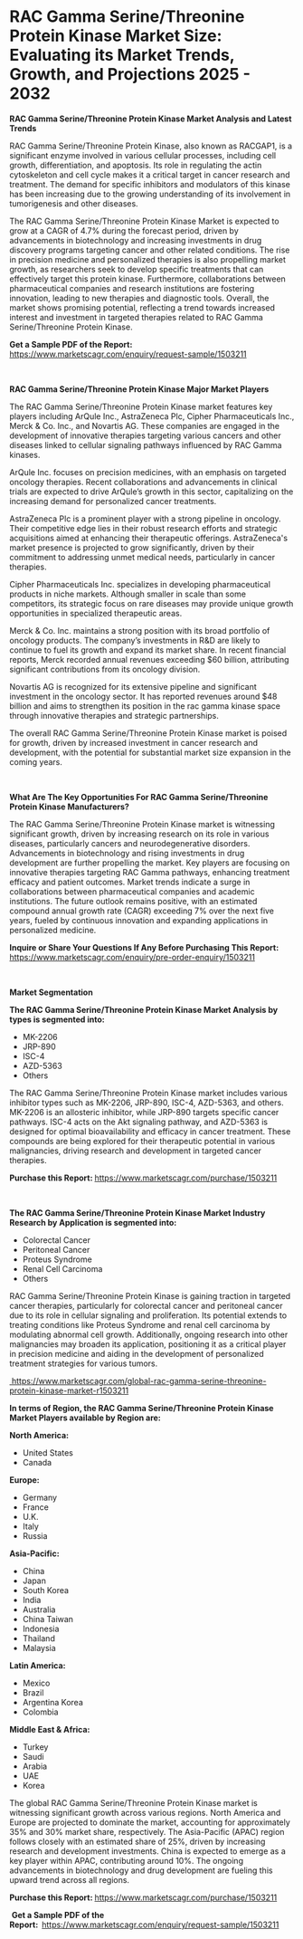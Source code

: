 <p><h1>RAC Gamma Serine/Threonine Protein Kinase Market Size: Evaluating its Market Trends, Growth, and Projections 2025 - 2032</h1></p><p><strong>RAC Gamma Serine/Threonine Protein Kinase Market Analysis and Latest Trends</strong></p>
<p><p>RAC Gamma Serine/Threonine Protein Kinase, also known as RACGAP1, is a significant enzyme involved in various cellular processes, including cell growth, differentiation, and apoptosis. Its role in regulating the actin cytoskeleton and cell cycle makes it a critical target in cancer research and treatment. The demand for specific inhibitors and modulators of this kinase has been increasing due to the growing understanding of its involvement in tumorigenesis and other diseases.</p><p>The RAC Gamma Serine/Threonine Protein Kinase Market is expected to grow at a CAGR of 4.7% during the forecast period, driven by advancements in biotechnology and increasing investments in drug discovery programs targeting cancer and other related conditions. The rise in precision medicine and personalized therapies is also propelling market growth, as researchers seek to develop specific treatments that can effectively target this protein kinase. Furthermore, collaborations between pharmaceutical companies and research institutions are fostering innovation, leading to new therapies and diagnostic tools. Overall, the market shows promising potential, reflecting a trend towards increased interest and investment in targeted therapies related to RAC Gamma Serine/Threonine Protein Kinase.</p></p>
<p><strong>Get a Sample PDF of the Report:&nbsp;</strong> <a href="https://www.marketscagr.com/enquiry/request-sample/1503211?utm_campaign=3030&utm_medium=2&utm_source=Github&utm_content=ia&utm_term=19042025&utm_id=rac-gamma-serinethreonine-protein-kinase">https://www.marketscagr.com/enquiry/request-sample/1503211</a></p>
<p>&nbsp;</p>
<p><strong>RAC Gamma Serine/Threonine Protein Kinase Major Market Players</strong></p>
<p><p>The RAC Gamma Serine/Threonine Protein Kinase market features key players including ArQule Inc., AstraZeneca Plc, Cipher Pharmaceuticals Inc., Merck & Co. Inc., and Novartis AG. These companies are engaged in the development of innovative therapies targeting various cancers and other diseases linked to cellular signaling pathways influenced by RAC Gamma kinases.</p><p>ArQule Inc. focuses on precision medicines, with an emphasis on targeted oncology therapies. Recent collaborations and advancements in clinical trials are expected to drive ArQule’s growth in this sector, capitalizing on the increasing demand for personalized cancer treatments.</p><p>AstraZeneca Plc is a prominent player with a strong pipeline in oncology. Their competitive edge lies in their robust research efforts and strategic acquisitions aimed at enhancing their therapeutic offerings. AstraZeneca's market presence is projected to grow significantly, driven by their commitment to addressing unmet medical needs, particularly in cancer therapies.</p><p>Cipher Pharmaceuticals Inc. specializes in developing pharmaceutical products in niche markets. Although smaller in scale than some competitors, its strategic focus on rare diseases may provide unique growth opportunities in specialized therapeutic areas.</p><p>Merck & Co. Inc. maintains a strong position with its broad portfolio of oncology products. The company’s investments in R&D are likely to continue to fuel its growth and expand its market share. In recent financial reports, Merck recorded annual revenues exceeding $60 billion, attributing significant contributions from its oncology division.</p><p>Novartis AG is recognized for its extensive pipeline and significant investment in the oncology sector. It has reported revenues around $48 billion and aims to strengthen its position in the rac gamma kinase space through innovative therapies and strategic partnerships.</p><p>The overall RAC Gamma Serine/Threonine Protein Kinase market is poised for growth, driven by increased investment in cancer research and development, with the potential for substantial market size expansion in the coming years.</p></p>
<p>&nbsp;</p>
<p><strong>What Are The Key Opportunities For RAC Gamma Serine/Threonine Protein Kinase Manufacturers?</strong></p>
<p><p>The RAC Gamma Serine/Threonine Protein Kinase market is witnessing significant growth, driven by increasing research on its role in various diseases, particularly cancers and neurodegenerative disorders. Advancements in biotechnology and rising investments in drug development are further propelling the market. Key players are focusing on innovative therapies targeting RAC Gamma pathways, enhancing treatment efficacy and patient outcomes. Market trends indicate a surge in collaborations between pharmaceutical companies and academic institutions. The future outlook remains positive, with an estimated compound annual growth rate (CAGR) exceeding 7% over the next five years, fueled by continuous innovation and expanding applications in personalized medicine.</p></p>
<p><strong>Inquire or Share Your Questions If Any Before Purchasing This Report:</strong> <a href="https://www.marketscagr.com/enquiry/pre-order-enquiry/1503211?utm_campaign=3030&utm_medium=2&utm_source=Github&utm_content=ia&utm_term=19042025&utm_id=rac-gamma-serinethreonine-protein-kinase">https://www.marketscagr.com/enquiry/pre-order-enquiry/1503211</a></p>
<p>&nbsp;</p>
<p><strong>Market Segmentation</strong></p>
<p><strong>The RAC Gamma Serine/Threonine Protein Kinase Market Analysis by types is segmented into:</strong></p>
<p><ul><li>MK-2206</li><li>JRP-890</li><li>ISC-4</li><li>AZD-5363</li><li>Others</li></ul></p>
<p><p>The RAC Gamma Serine/Threonine Protein Kinase market includes various inhibitor types such as MK-2206, JRP-890, ISC-4, AZD-5363, and others. MK-2206 is an allosteric inhibitor, while JRP-890 targets specific cancer pathways. ISC-4 acts on the Akt signaling pathway, and AZD-5363 is designed for optimal bioavailability and efficacy in cancer treatment. These compounds are being explored for their therapeutic potential in various malignancies, driving research and development in targeted cancer therapies.</p></p>
<p><strong>Purchase this Report:&nbsp;</strong><a href="https://www.marketscagr.com/purchase/1503211?utm_campaign=3030&utm_medium=2&utm_source=Github&utm_content=ia&utm_term=19042025&utm_id=rac-gamma-serinethreonine-protein-kinase">https://www.marketscagr.com/purchase/1503211</a></p>
<p>&nbsp;</p>
<p><strong>The RAC Gamma Serine/Threonine Protein Kinase Market Industry Research by Application is segmented into:</strong></p>
<p><ul><li>Colorectal Cancer</li><li>Peritoneal Cancer</li><li>Proteus Syndrome</li><li>Renal Cell Carcinoma</li><li>Others</li></ul></p>
<p><p>RAC Gamma Serine/Threonine Protein Kinase is gaining traction in targeted cancer therapies, particularly for colorectal cancer and peritoneal cancer due to its role in cellular signaling and proliferation. Its potential extends to treating conditions like Proteus Syndrome and renal cell carcinoma by modulating abnormal cell growth. Additionally, ongoing research into other malignancies may broaden its application, positioning it as a critical player in precision medicine and aiding in the development of personalized treatment strategies for various tumors.</p></p>
<p><a href="https://www.marketscagr.com/global-rac-gamma-serine-threonine-protein-kinase-market-r1503211?utm_campaign=3030&utm_medium=2&utm_source=Github&utm_content=ia&utm_term=19042025&utm_id=rac-gamma-serinethreonine-protein-kinase">&nbsp;https://www.marketscagr.com/global-rac-gamma-serine-threonine-protein-kinase-market-r1503211</a></p>
<p><strong>In terms of Region, the RAC Gamma Serine/Threonine Protein Kinase Market Players available by Region are:</strong></p>
<p>
    <p> <strong> North America: </strong>
        <ul>
            <li>United States</li>
            <li>Canada</li>
        </ul>
        </p> 
    <p> <strong> Europe: </strong>
        <ul>
            <li>Germany</li>
            <li>France</li>
            <li>U.K.</li>
            <li>Italy</li>
            <li>Russia</li>
        </ul>
        </p> 
    <p> <strong> Asia-Pacific: </strong>
        <ul>
            <li>China</li>
            <li>Japan</li>
            <li>South Korea</li>
            <li>India</li>
            <li>Australia</li>
            <li>China Taiwan</li>
            <li>Indonesia</li>
            <li>Thailand</li>
            <li>Malaysia</li>
        </ul>
        </p> 
    <p> <strong> Latin America: </strong>
        <ul>
            <li>Mexico</li>
            <li>Brazil</li>
            <li>Argentina Korea</li>
            <li>Colombia</li>
        </ul>
        </p> 
    <p> <strong> Middle East & Africa: </strong>
        <ul>
            <li>Turkey</li>
            <li>Saudi</li>
            <li>Arabia</li>
            <li>UAE</li>
            <li>Korea</li>
        </ul>
    </p>
    </p>
<p><p>The global RAC Gamma Serine/Threonine Protein Kinase market is witnessing significant growth across various regions. North America and Europe are projected to dominate the market, accounting for approximately 35% and 30% market share, respectively. The Asia-Pacific (APAC) region follows closely with an estimated share of 25%, driven by increasing research and development investments. China is expected to emerge as a key player within APAC, contributing around 10%. The ongoing advancements in biotechnology and drug development are fueling this upward trend across all regions.</p></p>
<p><strong>Purchase this Report: </strong><a href="https://www.marketscagr.com/purchase/1503211?utm_campaign=3030&utm_medium=2&utm_source=Github&utm_content=ia&utm_term=19042025&utm_id=rac-gamma-serinethreonine-protein-kinase">https://www.marketscagr.com/purchase/1503211</a></p>
<p>&nbsp;<strong>Get a Sample PDF of the Report:&nbsp;&nbsp;</strong><a href="https://www.marketscagr.com/enquiry/request-sample/1503211?utm_campaign=3030&utm_medium=2&utm_source=Github&utm_content=ia&utm_term=19042025&utm_id=rac-gamma-serinethreonine-protein-kinase">https://www.marketscagr.com/enquiry/request-sample/1503211</a></p>
<p><strong></strong></p>
<p><p></p><p></p><p></p></p>